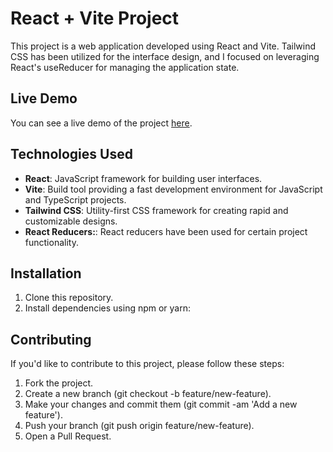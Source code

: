 # React + Vite Project

This project is a web application developed using React and Vite. Tailwind CSS has been utilized for the interface design, and I focused on leveraging React's useReducer for managing the application state.

## Live Demo

You can see a live demo of the project [here](https://66140fa6cce34e09470ec9dc--imaginative-valkyrie-a2292c.netlify.app/).

## Technologies Used

- **React**: JavaScript framework for building user interfaces.
- **Vite**: Build tool providing a fast development environment for JavaScript and TypeScript projects.
- **Tailwind CSS**: Utility-first CSS framework for creating rapid and customizable designs.
- **React Reducers:**: React reducers have been used for certain project functionality. 

## Installation

1. Clone this repository.
2. Install dependencies using npm or yarn:

## Contributing
If you'd like to contribute to this project, please follow these steps:

1. Fork the project.
2. Create a new branch (git checkout -b feature/new-feature).
3. Make your changes and commit them (git commit -am 'Add a new feature').
4. Push your branch (git push origin feature/new-feature).
5. Open a Pull Request.
